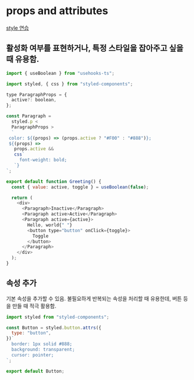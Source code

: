 # props and attributes

[style 연습](https://github.com/heyho00/style-lec)

## 활성화 여부를 표현하거나, 특정 스타일을 잡아주고 싶을 때 유용함.

```js
import { useBoolean } from "usehooks-ts";

import styled, { css } from "styled-components";

type ParagraphProps = {
  active?: boolean,
};

const Paragraph =
  styled.p <
  ParagraphProps >
  `
 color: ${(props) => (props.active ? "#F00" : "#888")};
 ${(props) =>
   props.active &&
   css`
     font-weight: bold;
   `}
`;

export default function Greeting() {
  const { value: active, toggle } = useBoolean(false);

  return (
    <div>
      <Paragraph>Inactive</Paragraph>
      <Paragraph active>Active</Paragraph>
      <Paragraph active={active}>
        Hello, world{" "}
        <button type="button" onClick={toggle}>
          Toggle
        </button>
      </Paragraph>
    </div>
  );
}
```

## 속성 추가

기본 속성을 추가할 수 있음. 불필요하게 반복되는 속성을 처리할 때 유용한데, 버튼 등을 만들 때 적극 활용함.

```js
import styled from "styled-components";

const Button = styled.button.attrs({
  type: "button",
})`
  border: 1px solid #888;
  background: transparent;
  cursor: pointer;
`;

export default Button;
```
